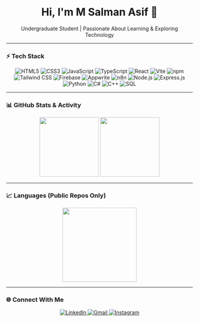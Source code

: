 <h1 align="center">Hi, I'm M Salman Asif 👋</h1>
<p align="center">Undergraduate Student | Passionate About Learning & Exploring Technology</p>

---

### ⚡ Tech Stack
<p align="center">
  <img alt="HTML5" src="https://img.shields.io/badge/-HTML5-E34F26?style=for-the-badge&logo=html5&logoColor=fff" />
  <img alt="CSS3" src="https://img.shields.io/badge/-CSS3-1572B6?style=for-the-badge&logo=css3&logoColor=fff" />
  <img alt="JavaScript" src="https://img.shields.io/badge/-JavaScript-F7DF1E?style=for-the-badge&logo=javascript&logoColor=000" />
  <img alt="TypeScript" src="https://img.shields.io/badge/-TypeScript-3178C6?style=for-the-badge&logo=typescript&logoColor=fff" />
  <img alt="React" src="https://img.shields.io/badge/-React-61DAFB?style=for-the-badge&logo=react&logoColor=000" />
  <img alt="Vite" src="https://img.shields.io/badge/-Vite-646CFF?style=for-the-badge&logo=vite&logoColor=fff" />
  <img alt="npm" src="https://img.shields.io/badge/-npm-CB3837?style=for-the-badge&logo=npm&logoColor=fff" />
  <img alt="Tailwind CSS" src="https://img.shields.io/badge/-TailwindCSS-06B6D4?style=for-the-badge&logo=tailwindcss&logoColor=fff" />
  <img alt="Firebase" src="https://img.shields.io/badge/-Firebase-FFCA28?style=for-the-badge&logo=firebase&logoColor=fff" />
  <img alt="Appwrite" src="https://img.shields.io/badge/-Appwrite-F02E65?style=for-the-badge&logo=appwrite&logoColor=fff" />
  <img alt="n8n" src="https://img.shields.io/badge/-n8n-EA4C89?style=for-the-badge&logo=n8n&logoColor=fff" />
  <img alt="Node.js" src="https://img.shields.io/badge/-Node.js-339933?style=for-the-badge&logo=node.js&logoColor=fff" />
  <img alt="Express.js" src="https://img.shields.io/badge/-Express.js-000000?style=for-the-badge&logo=express&logoColor=fff" />
  <img alt="Python" src="https://img.shields.io/badge/-Python-3776AB?style=for-the-badge&logo=python&logoColor=fff" />
  <img alt="C#" src="https://img.shields.io/badge/-C%23-239120?style=for-the-badge&logo=c-sharp&logoColor=fff" />
  <img alt="C++" src="https://img.shields.io/badge/-C++-00599C?style=for-the-badge&logo=cplusplus&logoColor=fff" />
  <img alt="SQL" src="https://img.shields.io/badge/-SQL-4479A1?style=for-the-badge&logo=postgresql&logoColor=fff" />
</p>

---

### 📊 GitHub Stats & Activity
<p align="center">
  <img src="https://github-readme-stats.vercel.app/api?username=MSalmanAsif&show_icons=true&theme=radical&hide_border=true" height="160" />
  <img src="https://github-readme-streak-stats.herokuapp.com/?user=MSalmanAsif&theme=radical&hide_border=true" height="160" />
</p>

---

### 📈 Languages (Public Repos Only)
<p align="center">
  <img src="https://github-readme-stats.vercel.app/api/top-langs/?username=MSalmanAsif&langs_count=10&layout=compact&theme=radical&hide_border=true&cache_seconds=60" height="200"/>
</p>

---

### 🌐 Connect With Me
<p align="center">
  <a href="https://www.linkedin.com/in/msalmanasif/" target="_blank">
    <img src="https://img.shields.io/badge/LinkedIn-0A66C2?style=for-the-badge&logo=linkedin&logoColor=fff" alt="LinkedIn"/>
  </a>
  <a href="mailto:nosherwanasif15@gmail.com" target="_blank">
    <img src="https://img.shields.io/badge/Gmail-D14836?style=for-the-badge&logo=gmail&logoColor=fff" alt="Gmail"/>
  </a>
  <a href="https://www.instagram.com/s4lmanxx/" target="_blank">
    <img src="https://img.shields.io/badge/Instagram-E4405F?style=for-the-badge&logo=instagram&logoColor=fff" alt="Instagram"/>
  </a>
</p>
